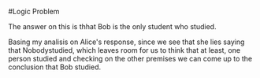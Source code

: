 #Logic Problem

The answer on this is thhat Bob is the only student who studied.

Basing my analisis on Alice's response, since we see that she lies saying that Nobodystudied, which leaves room for us to think that at least, one person studied and checking on the other premises we can come up to the conclusion that Bob studied.
